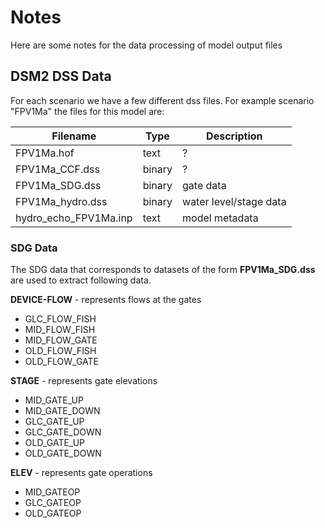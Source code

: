 # Notes 

Here are some notes for the data processing of model output files

## DSM2 DSS Data

For each scenario we have a few different dss files. For example scenario "FPV1Ma" the files
for this model are:

| Filename                  | Type   | Description |
|---------------------------|--------| ------------|
| FPV1Ma.hof                 | text   | ? |
| FPV1Ma_CCF.dss             | binary | ? |
| FPV1Ma_SDG.dss             | binary | gate data | 
| FPV1Ma_hydro.dss           | binary | water level/stage data | 
| hydro_echo_FPV1Ma.inp      | text   | model metadata |


### SDG Data
The SDG data that corresponds to datasets of the form __FPV1Ma_SDG.dss__ are used to extract 
following data.

__DEVICE-FLOW__ - represents flows at the gates
- GLC_FLOW_FISH
- MID_FLOW_FISH
- MID_FLOW_GATE
- OLD_FLOW_FISH
- OLD_FLOW_GATE

__STAGE__ - represents gate elevations
- MID_GATE_UP
- MID_GATE_DOWN
- GLC_GATE_UP
- GLC_GATE_DOWN
- OLD_GATE_UP
- OLD_GATE_DOWN

__ELEV__ - represents gate operations
- MID_GATEOP
- GLC_GATEOP
- OLD_GATEOP
